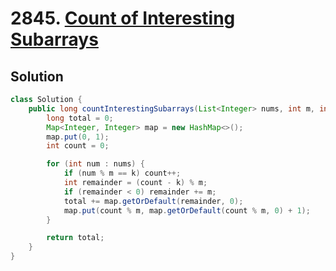 # 2845. [Count of Interesting Subarrays](https://leetcode.com/problems/count-of-interesting-subarrays/description/?envType=daily-question&envId=2025-04-25)

## Solution

```java
class Solution {
    public long countInterestingSubarrays(List<Integer> nums, int m, int k) {
        long total = 0;
        Map<Integer, Integer> map = new HashMap<>();
        map.put(0, 1);
        int count = 0;

        for (int num : nums) {
            if (num % m == k) count++;
            int remainder = (count - k) % m;
            if (remainder < 0) remainder += m;
            total += map.getOrDefault(remainder, 0);
            map.put(count % m, map.getOrDefault(count % m, 0) + 1);
        }

        return total;
    }
}
```
